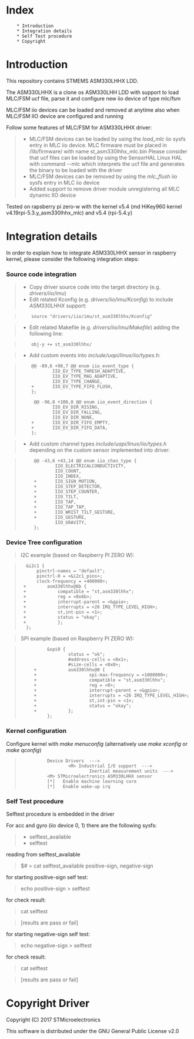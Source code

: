 Index
=======
        * Introduction
        * Integration details
        * Self Test procedure
        * Copyright

Introduction
==============

This repository contains STMEMS ASM330LHHX LDD.

The ASM330LHHX is a clone os ASM330LHH LDD with support to load MLC/FSM ucf file, parse it and configure new iio device of type mlc/fsm

MLC/FSM iio devices can be loaded and removed at anytime also when MLC/FSM IIO device are configured and running

Follow some features of MLC/FSM for ASM330LHHX driver:
>	-	MLC/FSM devices can be loaded by using the *load_mlc* iio sysfs entry in MLC iio device. MLC firmware must be placed
>		in /lib/firmware/ with name st_asm330lhhx_mlc.bin
>		Please consider that ucf files can be loaded by using the SensorHAL Linux HAL with command --mlc which interprets the
>		ucf file and generates the binary to be loaded with the driver
>	-	MLC/FSM devices can be removed by using the *mlc_flush* iio sysfs entry in MLC iio device
>	-	Added support to remove driver module unregistering all MLC dynamic IIO device

Tested on rapsberry pi zero-w with the kernel v5.4 (md HiKey960 kernel v4.19rpi-5.3.y_asm330lhhx_mlc) and v5.4 (rpi-5.4.y)


Integration details
=====================

In order to explain how to integrate ASM330LHHX sensor in raspberry kernel, please consider the following integration steps:

### Source code integration

> * Copy driver source code into the target directory (e.g. *drivers/iio/imu*)
> * Edit related Kconfig (e.g. *drivers/iio/imu/Kconfig*) to include *ASM330LHHX* support:

>         source "drivers/iio/imu/st_asm330lhhx/Kconfig"

> * Edit related Makefile (e.g. *drivers/iio/imu/Makefile*) adding the following line:

>         obj-y += st_asm330lhhx/

> * Add custom events into *include/uapi/linux/iio/types.h*:

>         @@ -89,6 +98,7 @@ enum iio_event_type {
>                 IIO_EV_TYPE_THRESH_ADAPTIVE,
>                 IIO_EV_TYPE_MAG_ADAPTIVE,
>                 IIO_EV_TYPE_CHANGE,
>         +       IIO_EV_TYPE_FIFO_FLUSH,
>         };
>
>          @@ -96,6 +106,8 @@ enum iio_event_direction {
>                 IIO_EV_DIR_RISING,
>                 IIO_EV_DIR_FALLING,
>                 IIO_EV_DIR_NONE,
>         +       IIO_EV_DIR_FIFO_EMPTY,
>         +       IIO_EV_DIR_FIFO_DATA,
>         };

> * Add custom channel types *include/uapi/linux/iio/types.h* depending on the custom sensor implemented into driver:

>          @@ -43,6 +43,14 @@ enum iio_chan_type {
>                  IIO_ELECTRICALCONDUCTIVITY,
>                  IIO_COUNT,
>                  IIO_INDEX,
>          +       IIO_SIGN_MOTION,
>          +       IIO_STEP_DETECTOR,
>          +       IIO_STEP_COUNTER,
>          +       IIO_TILT,
>          +       IIO_TAP,
>          +       IIO_TAP_TAP,
>          +       IIO_WRIST_TILT_GESTURE,
>          +       IIO_GESTURE,
>                  IIO_GRAVITY,
>          };

### Device Tree configuration

> I2C example (based on Raspberry PI ZERO W):

>		&i2c1 {
>			pinctrl-names = "default";
>			pinctrl-0 = <&i2c1_pins>;
>			clock-frequency = <400000>;
>	   +		asm330lhhx@6b {
>	   +			compatible = "st,asm330lhhx";
>	   +			reg = <0x6b>;
>	   +			interrupt-parent = <&gpio>;
>	   +			interrupts = <26 IRQ_TYPE_LEVEL_HIGH>;
>	   +			st,int-pin = <1>;
>	   +			status = "okay";
>	   +            };
>		};

> SPI example (based on Raspberry PI ZERO W):

>               &spi0 {
>                       status = "ok";
>                       #address-cells = <0x1>;
>                       #size-cells = <0x0>;
>          +            asm330lhhx@0 {
>          +                    spi-max-frequency = <1000000>;
>          +                    compatible = "st,asm330lhhx";
>          +                    reg = <0>;
>          +                    interrupt-parent = <&gpio>;
>          +                    interrupts = <26 IRQ_TYPE_LEVEL_HIGH>;
>          +                    st,int-pin = <1>;
>          +                    status = "okay";
>          +            };
>               };

### Kernel configuration

Configure kernel with *make menuconfig* (alternatively use *make xconfig* or *make qconfig*)

>               Device Drivers  --->
>                       <M> Industrial I/O support  --->
>                               Inertial measurement units  --->
>				<M> STMicroelectronics ASM330LHHX sensor
>				[*]   Enable machine learning core
>				[*]   Enable wake-up irq


### Self Test procedure

Selftest procedure is embedded in the driver

For acc and gyro (iio device 0, 1) there are the following sysfs:

>	- selftest_available
>	- selftest

reading from selftest_available

>	$# > cat selftest_available
>	positive-sign, negative-sign

for starting positive-sign self test:

>	echo positive-sign > selftest

for check result:

>	cat selftest

>	[results are pass or fail]

for starting negative-sign self test:

>	echo negative-sign > selftest

for check result:

>	cat selftest

>	[results are pass or fail]

Copyright Driver
===========
Copyright (C) 2017 STMicroelectronics

This software is distributed under the GNU General Public License v2.0

[1]: https://git.kernel.org/pub/scm/linux/kernel/git/torvalds/linux.git/tree/Documentation/iio/iio_configfs.txt "IIO"
[2]: https://git.kernel.org/cgit/linux/kernel/git/torvalds/linux.git/tree/Documentation/i2c "I2C"
[3]: https://git.kernel.org/cgit/linux/kernel/git/torvalds/linux.git/tree/Documentation/spi "SPI"
[4]: https://git.kernel.org/cgit/linux/kernel/git/torvalds/linux.git/tree/Documentation/devicetree/bindings/interrupt-controller/interrupts.txt "interrupts"
